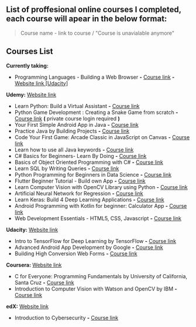 
## List of proffesional online courses I completed, each course will apear in the below format:
> Course name - link to course / "Course is unavialable anymore"

## Courses List
**Currently taking:**
  - Programming Languages - Building a Web Browser **-** [Course link](https://www.udacity.com/course/programming-languages--cs262) **-** [Website link [Udacity]](https://www.udacity.com/)

 **Udemy:** [Website link](https://www.udemy.com/)
  - Learn Python: Build a Virtual Assistant **-** [Course link](https://www.udemy.com/course/learn-python-build-a-virtual-assistant-in-python/)
  - Python Game Development : Creating a Snake Game from scratch **-** [Course link](https://www.udemy.com/course/python-game-development-creating-a-snake-game-from-scratch/) **(** private course login required **)**
  - Your First Simple Android App in Java **-** [Course link](https://www.udemy.com/course/android-app-quick/)
  - Practice Java by Building Projects **-** [Course link](https://www.udemy.com/course/practice-java-by-building-projects/)
  - Code Your First Game: Arcade Classic in JavaScript on Canvas **-** [Course link](https://www.udemy.com/course/code-your-first-game/)
  - Learn how to use all Java keywords **-** [Course link](https://www.udemy.com/course/learn-how-to-use-all-50-java-keywords/)
  - C# Basics for Beginners- Learn By Doing **-** [Course link](https://www.udemy.com/course/c-sharp-basics-learn-to-code-the-hard-way/)
  - Basics of Object Oriented Programming with C# **-** [Course link](https://www.udemy.com/course/basics-of-object-oriented-programming-with-csharp/)
  - Learn SQL by Writing Queries **-** [Course link](https://www.udemy.com/course/learn-sql-by-writing-queries/)
  - Python Programming for Beginners in Data Science **-** [Course link](https://www.udemy.com/course/just-enough-python/)
 - Flutter Beginner Tutorial - Build own App **-** [Course link](https://www.udemy.com/course/free-flutter-beginner-tutorial-build-own-app/)
 - Learn Computer Vision with OpenCV Library using Python **-** [Course link](https://www.udemy.com/course/pythoncv/)
 - Artificial Neural Network for Regression **-** [Course link](https://www.udemy.com/course/linear-regression-with-artificial-neural-network/)
 - Learn Keras: Build 4 Deep Learning Applications **-** [Course link](https://www.udemy.com/course/learnkeras/)
 - Android Programming with Kotlin for beginner: Calculator App **-** [Course link](https://www.udemy.com/course/android-programming-with-kotlin-for-beginner-calculator-app/)
 - Web Development Essentials - HTML5, CSS, Javascript **-** [Course link](https://www.udemy.com/course/web-development-essentials-html5-css-javascript/)

  **Udacity:** [Website link](https://www.udacity.com/)
  - Intro to TensorFlow for Deep Learning by TensorFlow **-** [Course link](https://www.udacity.com/course/intro-to-tensorflow-for-deep-learning--ud187)
  - Advanced Android App Development by Google **-** [Course link](https://www.udacity.com/course/advanced-android-app-development--ud855)
  - Building High Conversion Web Forms **-** [Course link](https://www.udacity.com/course/building-high-conversion-web-forms--ud890)
  
  **Coursera:** [Website link](https://www.coursera.org/)
  - C for Everyone: Programming Fundamentals by University of California, Santa Cruz **-** [Course link](https://www.coursera.org/learn/c-for-everyone) 
 - Introduction to Computer Vision with Watson and OpenCV by IBM **-** [Course link](https://www.coursera.org/learn/introduction-computer-vision-watson-opencv)
  
  **edX:** [Website link](https://www.edx.org/)
  - Introduction to Cybersecurity **-** [Course link](https://www.edx.org/course/introduction-to-cybersecurity)
  
  
